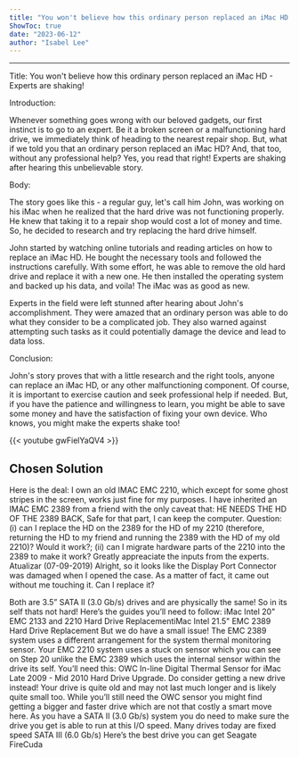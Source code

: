 ```yaml
---
title: "You won't believe how this ordinary person replaced an iMac HD - Experts are shaking!"
ShowToc: true 
date: "2023-06-12"
author: "Isabel Lee"
---
```

*****
Title: You won't believe how this ordinary person replaced an iMac HD - Experts are shaking!

Introduction:

Whenever something goes wrong with our beloved gadgets, our first instinct is to go to an expert. Be it a broken screen or a malfunctioning hard drive, we immediately think of heading to the nearest repair shop. But, what if we told you that an ordinary person replaced an iMac HD? And, that too, without any professional help? Yes, you read that right! Experts are shaking after hearing this unbelievable story.

Body:

The story goes like this - a regular guy, let's call him John, was working on his iMac when he realized that the hard drive was not functioning properly. He knew that taking it to a repair shop would cost a lot of money and time. So, he decided to research and try replacing the hard drive himself.

John started by watching online tutorials and reading articles on how to replace an iMac HD. He bought the necessary tools and followed the instructions carefully. With some effort, he was able to remove the old hard drive and replace it with a new one. He then installed the operating system and backed up his data, and voila! The iMac was as good as new.

Experts in the field were left stunned after hearing about John's accomplishment. They were amazed that an ordinary person was able to do what they consider to be a complicated job. They also warned against attempting such tasks as it could potentially damage the device and lead to data loss.

Conclusion:

John's story proves that with a little research and the right tools, anyone can replace an iMac HD, or any other malfunctioning component. Of course, it is important to exercise caution and seek professional help if needed. But, if you have the patience and willingness to learn, you might be able to save some money and have the satisfaction of fixing your own device. Who knows, you might make the experts shake too!

{{< youtube gwFielYaQV4 >}} 



## Chosen Solution
 Here is the deal: I own an old IMAC EMC 2210, which except for some ghost stripes in the screen, works just fine for my purposes.
I have inherited an IMAC EMC 2389 from a friend with the only caveat that: HE NEEDS THE HD OF THE 2389 BACK, Safe for that part, I can keep the computer.
Question: (i) can I replace the HD on the 2389 for the HD of my 2210 (therefore, returning the HD to my friend and running the 2389 with the HD of my old 2210)? Would it work?; (ii) can I migrate hardware parts of the 2210 into the 2389 to make it work?
Greatly appreaciate the inputs from the experts.
Atualizar (07-09-2019)
Alright, so it looks like the  Display Port Connector  was damaged when I opened the case. As a matter of fact, it came out without me touching it.
Can I replace it?

 Both are 3.5” SATA II (3.0 Gb/s) drives and are physically the same! So in its self thats not hard!
Here’s the guides you’ll need to follow:
iMac Intel 20" EMC 2133 and 2210 Hard Drive ReplacementiMac Intel 21.5" EMC 2389 Hard Drive Replacement
But we do have a small issue! The EMC 2389 system uses a different arrangement for the system thermal monitoring  sensor. Your EMC 2210 system uses a stuck on sensor which you can see on Step 20 unlike the EMC 2389 which uses the internal sensor within the drive its self. You’ll need this: OWC In-line Digital Thermal Sensor for iMac Late 2009 - Mid 2010 Hard Drive Upgrade.
Do consider getting a new drive instead! Your drive is quite old and may not last much longer and is likely quite small too.  While you’ll still need the OWC sensor you might find getting a bigger and faster drive which are not that costly a smart move here.
As you have a SATA II (3.0 Gb/s) system you do need to make sure the drive you get is able to run at this I/O speed. Many drives today are fixed speed SATA III (6.0 Gb/s) Here’s the best drive you can get Seagate FireCuda




